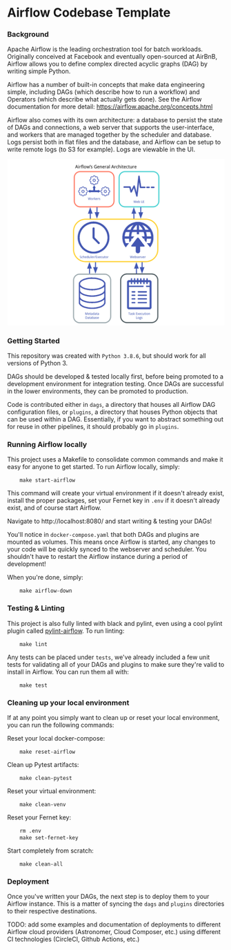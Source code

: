 # Airflow Codebase Template

### Background

Apache Airflow is the leading orchestration tool for batch workloads. Originally conceived at Facebook and eventually open-sourced at AirBnB, Airflow allows you to define complex directed acyclic graphs (DAG) by writing simple Python. 

Airflow has a number of built-in concepts that make data engineering simple, including DAGs (which describe how to run a workflow) and Operators (which describe what actually gets done). See the Airflow documentation for more detail: https://airflow.apache.org/concepts.html 

Airflow also comes with its own architecture: a database to persist the state of DAGs and connections, a web server that supports the user-interface, and workers that are managed together by the scheduler and database. Logs persist both in flat files and the database, and Airflow can be setup to write remote logs (to S3 for example). Logs are viewable in the UI.

![Airflow Architecture](docs/airflow_architecture.png)

### Getting Started

This repository was created with `Python 3.8.6`, but should work for all versions of Python 3. 

DAGs should be developed & tested locally first, before being promoted to a development environment for integration testing. Once DAGs are successful in the lower environments, they can be promoted to production. 

Code is contributed either in `dags`, a directory that houses all Airflow DAG configuration files, or `plugins`, a directory that houses Python objects that can be used within a DAG. Essentially, if you want to abstract something out for reuse in other pipelines, it should probably go in `plugins`. 

### Running Airflow locally

This project uses a Makefile to consolidate common commands and make it easy for anyone to get started. To run Airflow locally, simply:

        make start-airflow

This command will create your virtual environment if it doesn't already exist, install the proper packages, set your Fernet key in `.env` if it doesn't already exist, and of course start Airflow. 

Navigate to http://localhost:8080/ and start writing & testing your DAGs!

You'll notice in `docker-compose.yaml` that both DAGs and plugins are mounted as volumes. This means once Airflow is started, any changes to your code will be quickly synced to the webserver and scheduler. You shouldn't have to restart the Airflow instance during a period of development! 

When you're done, simply:

        make airflow-down

### Testing & Linting

This project is also fully linted with black and pylint, even using a cool pylint plugin called [pylint-airflow](https://pypi.org/project/pylint-airflow/). To run linting:

        make lint

Any tests can be placed under `tests`, we've already included a few unit tests for validating all of your DAGs and plugins to make sure they're valid to install in Airflow. You can run them all with:

        make test

### Cleaning up your local environment

If at any point you simply want to clean up or reset your local environment, you can run the following commands:

Reset your local docker-compose:

        make reset-airflow

Clean up Pytest artifacts:
        
        make clean-pytest

Reset your virtual environment:

        make clean-venv

Reset your Fernet key:

        rm .env
        make set-fernet-key

Start completely from scratch:

        make clean-all

### Deployment

Once you've written your DAGs, the next step is to deploy them to your Airflow instance. This is a matter of syncing the `dags` and `plugins` directories to their respective destinations. 

TODO: add some examples and documentation of deployments to different Airflow cloud providers (Astronomer, Cloud Composer, etc.) using different CI technologies (CircleCI, Github Actions, etc.)
